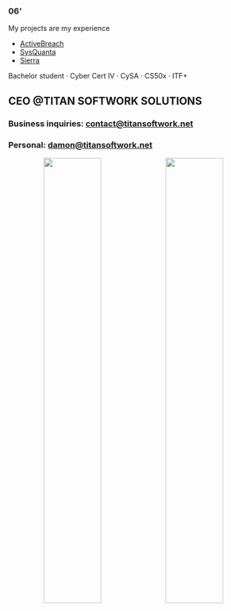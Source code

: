### 06'

My projects are my experience
- [ActiveBreach](https://github.com/dutchpsycho/ActiveBreach-Engine)
- [SysQuanta](https://github.com/dutchpsycho/SysQuanta)
- [Sierra](https://github.com/dutchpsycho/Sierra-Hooking-Framework)

Bachelor student · Cyber Cert IV · CySA · CS50x · ITF+

## CEO @TITAN SOFTWORK SOLUTIONS
### Business inquiries: contact@titansoftwork.net
### Personal: damon@titansoftwork.net

<p align="center">
  <img src="https://github-readme-stats.vercel.app/api/top-langs/?username=dutchpsycho&layout=compact&hide_border=true&theme=dark&bg_color=0D1117&title_color=FFFFFF&text_color=FFFFFF" width="48%" />
  <img src="https://github-readme-stats.vercel.app/api?username=dutchpsycho&show_icons=true&hide_border=true&theme=dark&bg_color=0D1117&title_color=FFFFFF&text_color=FFFFFF&icon_color=FFFFFF" width="48%" />
</p>
